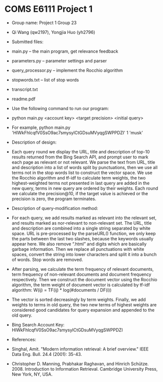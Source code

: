 # COMS E6111 Project 1
* Group name: Project 1 Group 23
 * Qi Wang (qw2197), Yongjia Huo (yh2796)

* Submitted files:
 * main.py – the main program, get relevance feedback
 * parameters.py – parameter settings and parser
 * query_processor.py – implement the Rocchio algorithm
 * stopwords.txt – list of stop words
 * transcript.txt
 * readme.pdf

* Use the following command to run our program:
 * python main.py &lt;account key&gt; &lt;target precision&gt; &lt;initial query&gt;
 * For example, python main.py 'HIWkFhlcqfV0SsO9ac7smysylCtGDsuMVyqgSWPPDZI' 1 'musk'

* Description of design:
 * Each query round we display the URL, title and description of top-10 results returned from the Bing Search API, and prompt user to mark each page as relevant or not relevant. We parse the text from URL, title and description into a list of words split by punctuations, then we use all terms not in the stop words list to construct the vector space. We use the Rocchio algorithm and tf-idf to calculate term weights, the two highest-weighted terms not presented in last query are added in the new query, terms in new query are ordered by their weights. Each round we calculate the precision@10, if the target value is achieved or the precision is zero, the program terminates.

* Description of query-modification method:
 * For each query, we add results marked as relevant into the relevant set, and results marked as nor-relevant to non-relevant set. The URL, title and description are combined into a single string separated by white space. URL is pre-processed by the parseURL() function, we only keep the parts between the last two slashes, because the keywords usually appear here. We also remove “.html” and digits which are basically garbage information. Then we replace all punctuations with white spaces, convert the string into lower characters and split it into a bunch of words. Stop words are removed.

 * After parsing, we calculate the term frequency of relevant documents, term frequency of non-relevant documents and document frequency respectively. Then we construct the document vector using the Rocchio algorithm, the term weight of document vector is calculated by tf-idf algorithm: W(ij) = TF(ij) * log(#documents / DF(i))

 * The vector is sorted decreasingly by term weights. Finally, we add weights to terms in old query, the two new terms of highest weights are considered good candidates for query expansion and appended to the old query.

* Bing Search Account Key: HIWkFhlcqfV0SsO9ac7smysylCtGDsuMVyqgSWPPDZI

* References:
 * Singhal, Amit. "Modern information retrieval: A brief overview." IEEE Data Eng. Bull. 24.4 (2001): 35-43.
 * Christopher D. Manning, Prabhakar Raghavan, and Hinrich Schütze. 2008. Introduction to Information Retrieval. Cambridge University Press, New York, NY, USA.



